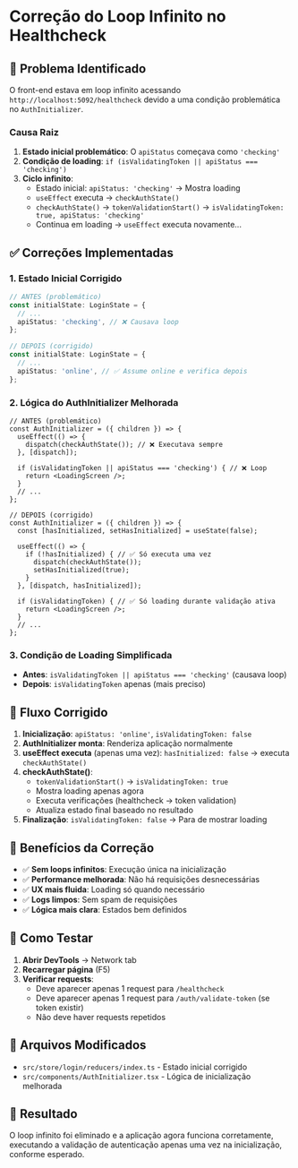 # Correção do Loop Infinito no Healthcheck

## 🐛 Problema Identificado

O front-end estava em loop infinito acessando `http://localhost:5092/healthcheck` devido a uma condição problemática no `AuthInitializer`.

### Causa Raiz

1. **Estado inicial problemático**: O `apiStatus` começava como `'checking'`
2. **Condição de loading**: `if (isValidatingToken || apiStatus === 'checking')`
3. **Ciclo infinito**: 
   - Estado inicial: `apiStatus: 'checking'` → Mostra loading
   - `useEffect` executa → `checkAuthState()` 
   - `checkAuthState()` → `tokenValidationStart()` → `isValidatingToken: true, apiStatus: 'checking'`
   - Continua em loading → `useEffect` executa novamente...

## ✅ Correções Implementadas

### 1. Estado Inicial Corrigido
```typescript
// ANTES (problemático)
const initialState: LoginState = {
  // ...
  apiStatus: 'checking', // ❌ Causava loop
};

// DEPOIS (corrigido)  
const initialState: LoginState = {
  // ...
  apiStatus: 'online', // ✅ Assume online e verifica depois
};
```

### 2. Lógica do AuthInitializer Melhorada
```tsx
// ANTES (problemático)
const AuthInitializer = ({ children }) => {
  useEffect(() => {
    dispatch(checkAuthState()); // ❌ Executava sempre
  }, [dispatch]);

  if (isValidatingToken || apiStatus === 'checking') { // ❌ Loop
    return <LoadingScreen />;
  }
  // ...
};

// DEPOIS (corrigido)
const AuthInitializer = ({ children }) => {
  const [hasInitialized, setHasInitialized] = useState(false);

  useEffect(() => {
    if (!hasInitialized) { // ✅ Só executa uma vez
      dispatch(checkAuthState());
      setHasInitialized(true);
    }
  }, [dispatch, hasInitialized]);

  if (isValidatingToken) { // ✅ Só loading durante validação ativa
    return <LoadingScreen />;
  }
  // ...
};
```

### 3. Condição de Loading Simplificada
- **Antes**: `isValidatingToken || apiStatus === 'checking'` (causava loop)
- **Depois**: `isValidatingToken` apenas (mais preciso)

## 🔄 Fluxo Corrigido

1. **Inicialização**: `apiStatus: 'online'`, `isValidatingToken: false`
2. **AuthInitializer monta**: Renderiza aplicação normalmente
3. **useEffect executa** (apenas uma vez): `hasInitialized: false` → executa `checkAuthState()`
4. **checkAuthState()**: 
   - `tokenValidationStart()` → `isValidatingToken: true`
   - Mostra loading apenas agora
   - Executa verificações (healthcheck → token validation)
   - Atualiza estado final baseado no resultado
5. **Finalização**: `isValidatingToken: false` → Para de mostrar loading

## 🎯 Benefícios da Correção

- ✅ **Sem loops infinitos**: Execução única na inicialização
- ✅ **Performance melhorada**: Não há requisições desnecessárias
- ✅ **UX mais fluida**: Loading só quando necessário
- ✅ **Logs limpos**: Sem spam de requisições
- ✅ **Lógica mais clara**: Estados bem definidos

## 🧪 Como Testar

1. **Abrir DevTools** → Network tab
2. **Recarregar página** (F5)
3. **Verificar requests**: 
   - Deve aparecer apenas 1 request para `/healthcheck`
   - Deve aparecer apenas 1 request para `/auth/validate-token` (se token existir)
   - Não deve haver requests repetidos

## 📝 Arquivos Modificados

- `src/store/login/reducers/index.ts` - Estado inicial corrigido
- `src/components/AuthInitializer.tsx` - Lógica de inicialização melhorada

## 🎉 Resultado

O loop infinito foi eliminado e a aplicação agora funciona corretamente, executando a validação de autenticação apenas uma vez na inicialização, conforme esperado.
